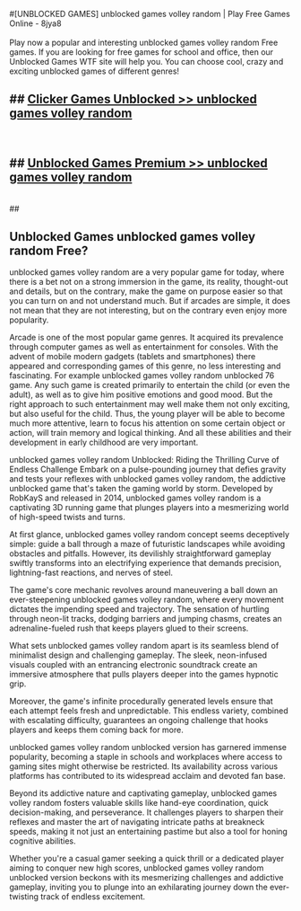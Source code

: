#[UNBLOCKED GAMES] unblocked games volley random | Play Free Games Online - 8jya8 <br>
<br>
Play now a popular and interesting unblocked games volley random Free games. If you are looking for free games for school and office, then our Unblocked Games WTF site will help you. You can choose cool, crazy and exciting unblocked games of different genres!


## ##  [Clicker Games Unblocked >> unblocked games volley random](http://freeplayer.one?title=unblocked_games_volley_random&ref=22)
  <br>

##  ## [Unblocked Games Premium >> unblocked games volley random](http://freeplayer.one?title=unblocked_games_volley_random&ref=22)
  <br>
  ##



## Unblocked Games unblocked games volley random Free?

unblocked games volley random are a very popular game for today, where there is a bet not on a strong immersion in the game, its reality, thought-out and details, but on the contrary, make the game on purpose easier so that you can turn on and not understand much. But if arcades are simple, it does not mean that they are not interesting, but on the contrary even enjoy more popularity.

Arcade is one of the most popular game genres. It acquired its prevalence through computer games as well as entertainment for consoles. With the advent of mobile modern gadgets (tablets and smartphones) there appeared and corresponding games of this genre, no less interesting and fascinating. For example unblocked games volley random unblocked 76 game. Any such game is created primarily to entertain the child (or even the adult), as well as to give him positive emotions and good mood. But the right approach to such entertainment may well make them not only exciting, but also useful for the child. Thus, the young player will be able to become much more attentive, learn to focus his attention on some certain object or action, will train memory and logical thinking. And all these abilities and their development in early childhood are very important.

unblocked games volley random Unblocked: Riding the Thrilling Curve of Endless Challenge
Embark on a pulse-pounding journey that defies gravity and tests your reflexes with unblocked games volley random, the addictive unblocked game that's taken the gaming world by storm. Developed by RobKayS and released in 2014, unblocked games volley random is a captivating 3D running game that plunges players into a mesmerizing world of high-speed twists and turns.

At first glance, unblocked games volley random concept seems deceptively simple: guide a ball through a maze of futuristic landscapes while avoiding obstacles and pitfalls. However, its devilishly straightforward gameplay swiftly transforms into an electrifying experience that demands precision, lightning-fast reactions, and nerves of steel.

The game's core mechanic revolves around maneuvering a ball down an ever-steepening unblocked games volley random, where every movement dictates the impending speed and trajectory. The sensation of hurtling through neon-lit tracks, dodging barriers and jumping chasms, creates an adrenaline-fueled rush that keeps players glued to their screens.

What sets unblocked games volley random apart is its seamless blend of minimalist design and challenging gameplay. The sleek, neon-infused visuals coupled with an entrancing electronic soundtrack create an immersive atmosphere that pulls players deeper into the games hypnotic grip.

Moreover, the game's infinite procedurally generated levels ensure that each attempt feels fresh and unpredictable. This endless variety, combined with escalating difficulty, guarantees an ongoing challenge that hooks players and keeps them coming back for more.

unblocked games volley random unblocked version has garnered immense popularity, becoming a staple in schools and workplaces where access to gaming sites might otherwise be restricted. Its availability across various platforms has contributed to its widespread acclaim and devoted fan base.

Beyond its addictive nature and captivating gameplay, unblocked games volley random fosters valuable skills like hand-eye coordination, quick decision-making, and perseverance. It challenges players to sharpen their reflexes and master the art of navigating intricate paths at breakneck speeds, making it not just an entertaining pastime but also a tool for honing cognitive abilities.

Whether you're a casual gamer seeking a quick thrill or a dedicated player aiming to conquer new high scores, unblocked games volley random unblocked version beckons with its mesmerizing challenges and addictive gameplay, inviting you to plunge into an exhilarating journey down the ever-twisting track of endless excitement.